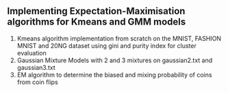 ## Implementing Expectation-Maximisation algorithms for Kmeans and GMM models
1. Kmeans algorithm implementation from scratch on the MNIST, FASHION MNIST and 20NG dataset using gini and purity index for cluster evaluation
2. Gaussian Mixture Models with 2 and 3 mixtures on gaussian2.txt and gaussian3.txt
3. EM algorithm to determine the biased and mixing probability of coins from coin flips
